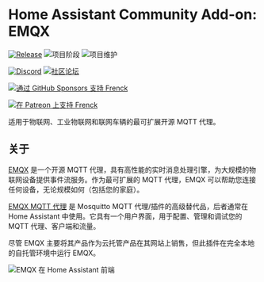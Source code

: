 # Home Assistant Community Add-on: EMQX

[![Release][release-shield]][release] ![项目阶段][project-stage-shield] ![项目维护][maintenance-shield]

[![Discord][discord-shield]][discord] [![社区论坛][forum-shield]][forum]

[![通过 GitHub Sponsors 支持 Frenck][github-sponsors-shield]][github-sponsors]

[![在 Patreon 上支持 Frenck][patreon-shield]][patreon]

适用于物联网、工业物联网和联网车辆的最可扩展开源 MQTT 代理。

## 关于

[EMQX][emqx] 是一个开源 MQTT 代理，具有高性能的实时消息处理引擎，为大规模的物联网设备提供事件流服务。作为最可扩展的 MQTT 代理，EMQX 可以帮助您连接任何设备，无论规模如何（包括您的家庭）。

[EMQX MQTT 代理][emqx] 是 Mosquitto MQTT 代理/插件的高级替代品，后者通常在 Home Assistant 中使用。它具有一个用户界面，用于配置、管理和调试您的 MQTT 代理、客户端和流量。

尽管 EMQX 主要将其产品作为云托管产品在其网站上销售，但此插件在完全本地的自托管环境中运行 EMQX。

![EMQX 在 Home Assistant 前端][screenshot]

[discord-shield]: https://img.shields.io/discord/478094546522079232.svg
[discord]: https://discord.me/hassioaddons
[emqx]: https://www.emqx.io/
[forum-shield]: https://img.shields.io/badge/community-forum-brightgreen.svg
[forum]: https://community.home-assistant.io/?u=frenck
[github-sponsors-shield]: https://frenck.dev/wp-content/uploads/2019/12/github_sponsor.png
[github-sponsors]: https://github.com/sponsors/frenck
[maintenance-shield]: https://img.shields.io/maintenance/yes/2025.svg
[patreon-shield]: https://frenck.dev/wp-content/uploads/2019/12/patreon.png
[patreon]: https://www.patreon.com/frenck
[project-stage-shield]: https://img.shields.io/badge/project%20stage-experimental-yellow.svg
[release-shield]: https://img.shields.io/badge/version-v0.7.4-blue.svg
[release]: https://github.com/hassio-addons/addon-emqx/tree/v0.7.4
[screenshot]: https://github.com/hassio-addons/addon-emqx/raw/main/images/screenshot.png